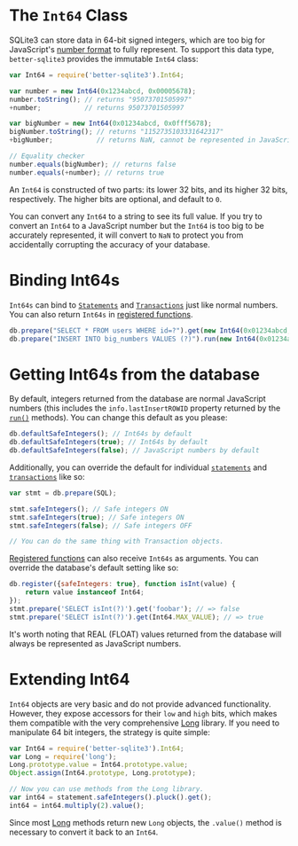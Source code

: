 # The `Int64` Class

SQLite3 can store data in 64-bit signed integers, which are too big for JavaScript's [number format](https://en.wikipedia.org/wiki/IEEE_floating_point) to fully represent. To support this data type, `better-sqlite3` provides the immutable `Int64` class:

```js
var Int64 = require('better-sqlite3').Int64;

var number = new Int64(0x1234abcd, 0x00005678);
number.toString(); // returns "95073701505997"
+number;           // returns 95073701505997

var bigNumber = new Int64(0x01234abcd, 0x0fff5678);
bigNumber.toString(); // returns "1152735103331642317"
+bigNumber;           // returns NaN, cannot be represented in JavaScript

// Equality checker
number.equals(bigNumber); // returns false
number.equals(+number); // returns true
```

An `Int64` is constructed of two parts: its lower 32 bits, and its higher 32 bits, respectively. The higher bits are optional, and default to `0`.

You can convert any `Int64` to a string to see its full value. If you try to convert an `Int64` to a JavaScript number but the `Int64` is too big to be accurately represented, it will convert to `NaN` to protect you from accidentally corrupting the accuracy of your database.

# Binding Int64s

`Int64s` can bind to [`Statements`](https://github.com/JoshuaWise/better-sqlite3/wiki/API#class-statement) and [`Transactions`](https://github.com/JoshuaWise/better-sqlite3/wiki/API#class-transaction) just like normal numbers. You can also return `Int64s` in [registered functions](https://github.com/JoshuaWise/better-sqlite3/wiki/API#registeroptions-function---this).

```js
db.prepare("SELECT * FROM users WHERE id=?").get(new Int64(0x01234abcd, 0x0fff5678));
db.prepare("INSERT INTO big_numbers VALUES (?)").run(new Int64(0x01234abcd, 0x0fff5678));
```

# Getting Int64s from the database

By default, integers returned from the database are normal JavaScript numbers (this includes the `info.lastInsertROWID` property returned by the [`run()`](https://github.com/JoshuaWise/better-sqlite3/wiki/API#runbindparameters---object) methods). You can change this default as you please:

```js
db.defaultSafeIntegers(); // Int64s by default
db.defaultSafeIntegers(true); // Int64s by default
db.defaultSafeIntegers(false); // JavaScript numbers by default
```

Additionally, you can override the default for individual [`statements`](https://github.com/JoshuaWise/better-sqlite3/wiki/API#class-statement) and [`transactions`](https://github.com/JoshuaWise/better-sqlite3/wiki/API#class-transaction) like so:

```js
var stmt = db.prepare(SQL);

stmt.safeIntegers(); // Safe integers ON
stmt.safeIntegers(true); // Safe integers ON
stmt.safeIntegers(false); // Safe integers OFF

// You can do the same thing with Transaction objects.
```

[Registered functions](https://github.com/JoshuaWise/better-sqlite3/wiki/API#registeroptions-function---this) can also receive `Int64s` as arguments. You can override the database's default setting like so:

```js
db.register({safeIntegers: true}, function isInt(value) {
	return value instanceof Int64;
});
stmt.prepare('SELECT isInt(?)').get('foobar'); // => false
stmt.prepare('SELECT isInt(?)').get(Int64.MAX_VALUE); // => true
```

It's worth noting that REAL (FLOAT) values returned from the database will always be represented as JavaScript numbers.

# Extending Int64

`Int64` objects are very basic and do not provide advanced functionality. However, they expose accessors for their `low` and `high` bits, which makes them compatible with the very comprehensive [Long](https://github.com/dcodeIO/long.js) library. If you need to manipulate 64 bit integers, the strategy is quite simple:

```js
var Int64 = require('better-sqlite3').Int64;
var Long = require('long');
Long.prototype.value = Int64.prototype.value;
Object.assign(Int64.prototype, Long.prototype);

// Now you can use methods from the Long library.
var int64 = statement.safeIntegers().pluck().get();
int64 = int64.multiply(2).value();
```

Since most [Long](https://github.com/dcodeIO/long.js) methods return new `Long` objects, the `.value()` method is necessary to convert it back to an `Int64`.
